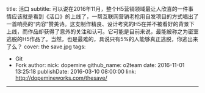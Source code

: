 title: 活口
subtitle: 可以说在2016年11月，整个H5营销领域最让人欣喜的一件事情应该就是看到《活口》的上线了，一帮互联网营销老枪用自发项目的方式唱出了一首响亮的“内容”赞美诗。这支制作精良、设计考究的H5在并不被看好的背景下上线，而作品却获得了意外的关注和认可。它可能是目前来说，最能被称之为密室逃脱的H5作品了。当然，也是最难的，具说只有5%的人能够真正逃脱，你逃出来了么？
cover: the save.jpg
tags:
  - Git
  - Fork
author:
  nick: dopemine
  github_name: o2team
date: 2016-11-01 13:25:18
publishDate: 2016-03-10 08:00:00
link: http://dopemineworks.com/thesave/
---

<!-- more -->
